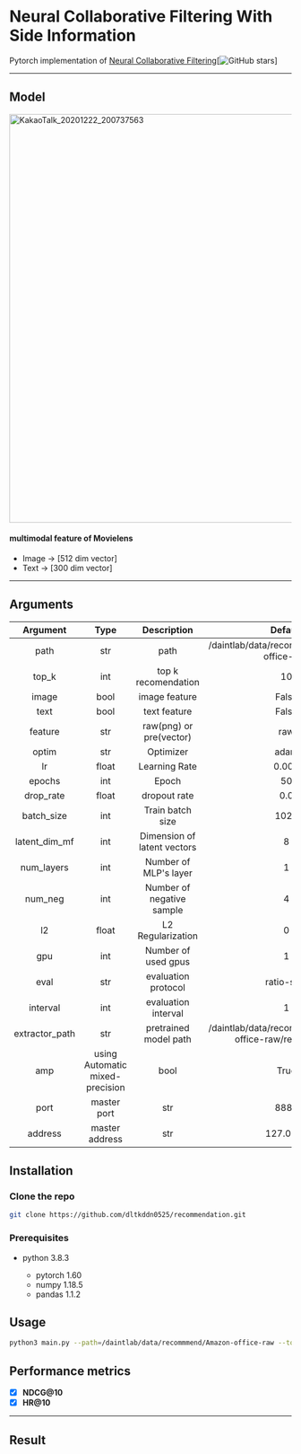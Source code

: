 # Neural Collaborative Filtering With Side Information 

Pytorch implementation of [Neural Collaborative Filtering](https://arxiv.org/abs/1708.05031)[![GitHub stars](https://img.shields.io/github/stars/hexiangnan/neural_collaborative_filtering.svg?logo=github&label=Stars)] 

---

## Model

<img width="728" alt="KakaoTalk_20201222_200737563" src="https://user-images.githubusercontent.com/69955858/107190147-cd937e00-6a2d-11eb-9dba-007667a3dfa2.png">

#### multimodal feature of Movielens
- Image → [512 dim vector]
- Text → [300 dim vector]

---


## Arguments 

| Argument | Type | Description | Default |
|:---:|:---:|:---:|:---:|
|path|str|path|/daintlab/data/recommend/Amazon-office-raw|
|top_k|int|top k recomendation|10|
|image|bool|image feature|False|
|text|bool|text feature|False|
|feature|str|raw(png) or pre(vector)|raw|
|optim|str|Optimizer|adam|
|lr|float|Learning Rate|0.001|
|epochs|int|Epoch|50|
|drop_rate|float|dropout rate|0.0|
|batch_size|int|Train batch size|1024|
|latent_dim_mf|int|Dimension of latent vectors|8|
|num_layers|int|Number of MLP's layer |1|
|num_neg|int|Number of negative sample|4|
|l2|float|L2 Regularization|0|
|gpu|int|Number of used gpus|1|
|eval|str|evaluation protocol|ratio-split|
|interval|int|evaluation interval|1|
|extractor_path|str|pretrained model path|/daintlab/data/recommend/Amazon-office-raw/resnet18.pth|
|amp|using Automatic mixed-precision|bool|True|
|port|master port|str|8888|
|address|master address|str|127.0.0.1|

## Installation 

### Clone the repo 

```sh
git clone https://github.com/dltkddn0525/recommendation.git
```

### Prerequisites 

- python 3.8.3

  - pytorch 1.60
  - numpy 1.18.5 
  - pandas 1.1.2

## Usage 

```sh
python3 main.py --path=/daintlab/data/recommmend/Amazon-office-raw --top_k=10 --image=False --text=False  --feature=raw --optim=adam --lr=0.001 --epochs=30 --drop_rate=0.3 --batch_size=256 --latent_dim_mf=8 --num_layers=1 --num_neg=4 --gpu=2 --eval=ratio-split --amp=True --port=8888 --address=127.0.0.1
```

## Performance metrics
- [x] **NDCG@10**
- [x] **HR@10**

---

## Result

